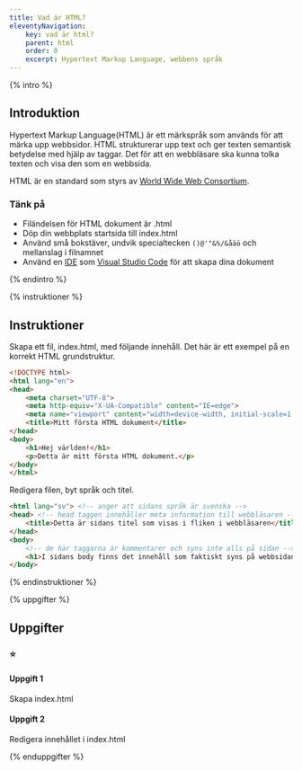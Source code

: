 ```yaml
---
title: Vad är HTML?
eleventyNavigation:
    key: vad är html?
    parent: html
    order: 0
    excerpt: Hypertext Markup Language, webbens språk
---
```


{% intro %}

## Introduktion
Hypertext Markup Language(HTML) är ett märkspråk som används för att märka upp webbsidor.
HTML strukturerar upp text och ger texten semantisk betydelse med hjälp av taggar. Det för att en webbläsare ska kunna tolka texten och visa den som en webbsida.

HTML är en standard som styrs av [World Wide Web Consortium](https://www.w3.org/).

### Tänk på
 - Filändelsen för HTML dokument är .html
 - Döp din webbplats startsida till index.html
 - Använd små bokstäver, undvik specialtecken ```()@'"&%/&åäö``` och mellanslag i filnamnet
 - Använd en [IDE](https://sv.wikipedia.org/wiki/Integrerad_utvecklingsmilj%C3%B6) som [Visual Studio Code](https://code.visualstudio.com/) för att skapa dina dokument

{% endintro %}

{% instruktioner %}

## Instruktioner
Skapa ett fil, index.html, med följande innehåll. Det här är ett exempel på en korrekt HTML grundstruktur.
``` html
<!DOCTYPE html>
<html lang="en">
<head>
    <meta charset="UTF-8">
    <meta http-equiv="X-UA-Compatible" content="IE=edge">
    <meta name="viewport" content="width=device-width, initial-scale=1.0">
    <title>Mitt första HTML dokument</title>
</head>
<body>
    <h1>Hej världen!</h1>
    <p>Detta är mitt första HTML dokument.</p>
</body>
</html>
```

Redigera filen, byt språk och titel.
``` html
<html lang="sv"> <!-- anger att sidans språk är svenska -->
<head> <!-- head taggen innehåller meta information till webbläsaren -->
    <title>Detta är sidans titel som visas i fliken i webbläsaren</title>
</head>
<body>
    <!-- de här taggarna är kommentarer och syns inte alls på sidan -->
    <h1>I sidans body finns det innehåll som faktiskt syns på webbsidan</h1>
</body>
```
{% endinstruktioner %}

{% uppgifter %}

## Uppgifter
### ⭐
#### Uppgift 1

Skapa index.html

#### Uppgift 2

Redigera innehållet i index.html

{% enduppgifter %}